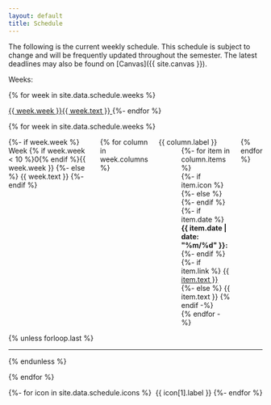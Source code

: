 ```yaml
---
layout: default
title: Schedule
---
```


<style>
ul.icons {
  list-style-type: none;
  margin-left: 1.5em;
  margin-top: 0em;
}

ul.icons > li {
  position: relative;
}

ul.icons > li > i {
  width: 1.25em;
  left: -1.5em;
  position: absolute;
  text-align: center;
  line-height: inherit;
}

li.bump {
  margin-top: 1ex;
}

strong {
  color: inherit;
}
</style>

The following is the current weekly schedule. This schedule is subject to change and will be frequently updated throughout the semester. The latest deadlines may also be found on [Canvas]({{ site.canvas }}).

<!-- quick navigation -->
<div class="buttons has-addons is-centered">
  <a class="button is-small is-link is-outlined" disabled>
    Weeks:
  </a>

  {% for week in site.data.schedule.weeks %}

  <a class="button is-small is-link is-outlined" href="#week-{{ week.week }}{{ week.text | slugify }}">
    {{ week.week }}{{ week.text }}
  </a>
  {%- endfor %}
</div>

<!-- schedule -->
{% for week in site.data.schedule.weeks %}
<div class="columns">
  <div class="column is-narrow">
    <div class="heading" id="week-{{ week.week }}{{ week.text | slugify }}">
      <span class="week">
        {%- if week.week %}
        Week {% if week.week < 10 %}0{% endif %}{{ week.week }}
        {%- else %}
        {{ week.text }}
        {%- endif %}
      </span>
    </div>
  </div>

  <div class="column">
    <div class="columns">
    {% for column in week.columns %}
      <div class="column is-one-third {{ column.class }}">
        <div class="heading">
          <span class="week">
            {{ column.label }}
          </span>
        </div>
        <ul class="icons">
          {%- for item in column.items %}
          <li class="{{ item.type }}">
            {%- if item.icon %}
              <i class="{{ item.icon.class }}"></i>
            {%- else %}
              <i class="far fa-question-square"></i>
            {%- endif %}
            {%- if item.date %}
            <strong>{{ item.date | date: "%m/%d" }}:</strong>
            {%- endif %}
            {%- if item.link %}
            <a href="{{ item.link }}">
              {{ item.text }}
            </a>
            {%- else %}
            {{ item.text }}
            {% endif -%}
          </li>
          {% endfor -%}
        </ul>
      </div>
    {% endfor %}
    </div>
  </div>

</div>
{% unless forloop.last %}<hr>{% endunless %}

<!-- end week row -->

{% endfor %}

<!-- icon legend -->
<div class="buttons">
  {%- for icon in site.data.schedule.icons %}
  <span class="button is-small is-static">
    <i class="{{ icon[1].class }}"></i>&nbsp;{{ icon[1].label }}
  </span>
  {%- endfor %}
</div>
